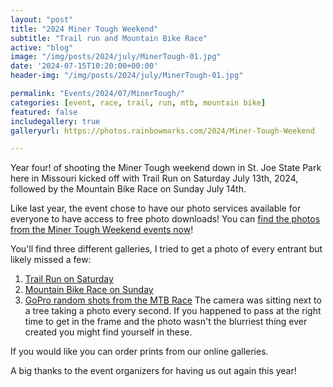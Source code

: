 ```yaml
---
layout: "post"
title: "2024 Miner Tough Weekend"
subtitle: "Trail run and Mountain Bike Race"
active: "blog"
image: "/img/posts/2024/july/MinerTough-01.jpg"
date: '2024-07-15T10:20:00+00:00'
header-img: "/img/posts/2024/july/MinerTough-01.jpg"

permalink: "Events/2024/07/MinerTough/"
categories: [event, race, trail, run, mtb, mountain bike]
featured: false
includegallery: true
galleryurl: https://photos.rainbowmarks.com/2024/Miner-Tough-Weekend

---
```

Year four! of shooting the Miner Tough weekend down in St. Joe State Park here in Missouri kicked off with Trail Run on Saturday July 13th, 2024, followed by the Mountain Bike Race on Sunday July 14th.

Like last year, the event chose to have our photo services available for everyone to have access to free photo downloads! You can [find the photos from the Miner Tough Weekend events now](https://photos.rainbowmarks.com/2024/Miner-Tough-Weekend)!

You'll find three different galleries, I tried to get a photo of every entrant but likely missed a few:

1. [Trail Run on Saturday](https://photos.rainbowmarks.com/2024/Miner-Tough-Weekend/Saturday-Trail-Run)
2. [Mountain Bike Race on Sunday](https://photos.rainbowmarks.com/2024/Miner-Tough-Weekend/Sunday-Mountain-Bike-Race)
3. [GoPro random shots from the MTB Race](https://photos.rainbowmarks.com/2024/Miner-Tough-Weekend/Sunday-MTB-GoPro-Randomness) The camera was sitting next to a tree taking a photo every second. If you happened to pass at the right time to get in the frame and the photo wasn't the blurriest thing ever created you might find yourself in these.

If you would like you can order prints from our online galleries.

A big thanks to the event organizers for having us out again this year!


